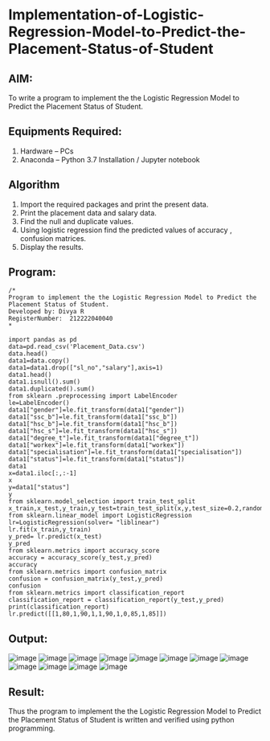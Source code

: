 # Implementation-of-Logistic-Regression-Model-to-Predict-the-Placement-Status-of-Student

## AIM:
To write a program to implement the the Logistic Regression Model to Predict the Placement Status of Student.

## Equipments Required:
1. Hardware – PCs
2. Anaconda – Python 3.7 Installation / Jupyter notebook

## Algorithm
1. Import the required packages and print the present data.
2. Print the placement data and salary data.
3. Find the null and duplicate values.
4. Using logistic regression find the predicted values of accuracy , confusion matrices.
5. Display the results.

## Program:
```
/*
Program to implement the the Logistic Regression Model to Predict the Placement Status of Student.
Developed by: Divya R
RegisterNumber:  212222040040
*
```

```
import pandas as pd
data=pd.read_csv('Placement_Data.csv')
data.head()
data1=data.copy()
data1=data1.drop(["sl_no","salary"],axis=1)
data1.head()
data1.isnull().sum()
data1.duplicated().sum()
from sklearn .preprocessing import LabelEncoder
le=LabelEncoder()
data1["gender"]=le.fit_transform(data1["gender"])
data1["ssc_b"]=le.fit_transform(data1["ssc_b"])
data1["hsc_b"]=le.fit_transform(data1["hsc_b"])
data1["hsc_s"]=le.fit_transform(data1["hsc_s"])
data1["degree_t"]=le.fit_transform(data1["degree_t"])
data1["workex"]=le.fit_transform(data1["workex"])
data1["specialisation"]=le.fit_transform(data1["specialisation"])
data1["status"]=le.fit_transform(data1["status"])
data1
x=data1.iloc[:,:-1]
x
y=data1["status"]
y
from sklearn.model_selection import train_test_split
x_train,x_test,y_train,y_test=train_test_split(x,y,test_size=0.2,random_state=0)
from sklearn.linear_model import LogisticRegression
lr=LogisticRegression(solver= "liblinear")
lr.fit(x_train,y_train)
y_pred= lr.predict(x_test)
y_pred
from sklearn.metrics import accuracy_score
accuracy = accuracy_score(y_test,y_pred)
accuracy
from sklearn.metrics import confusion_matrix
confusion = confusion_matrix(y_test,y_pred)
confusion
from sklearn.metrics import classification_report
classification_report = classification_report(y_test,y_pred)
print(classification_report)
lr.predict([[1,80,1,90,1,1,90,1,0,85,1,85]])

```

## Output:

![image](https://github.com/user-attachments/assets/71896723-159b-4463-ad9a-c5c10a89a960)
![image](https://github.com/user-attachments/assets/25afe8d6-483d-4c0c-acff-fa52ad652be0)
![image](https://github.com/user-attachments/assets/f00fcd8d-0aaf-4910-85e7-0dbdd6acfc77)
![image](https://github.com/user-attachments/assets/9a46233d-909f-4ea7-8ea3-60da937b1e02)
![image](https://github.com/user-attachments/assets/43349ff1-fd73-4497-b131-a2834edce374)
![image](https://github.com/user-attachments/assets/96e1ff24-42e6-4b00-9d3d-a67c7450f61d)
![image](https://github.com/user-attachments/assets/5e72c82a-7e76-47f0-bd67-dfa4402dc295)
![image](https://github.com/user-attachments/assets/90030462-1d2e-4909-bfee-853bd4327895)
![image](https://github.com/user-attachments/assets/4719f16f-d5b2-4761-b1d6-9af358b8778d)
![image](https://github.com/user-attachments/assets/0d9def67-2eb1-41fa-a576-0a5d7cd02977)
![image](https://github.com/user-attachments/assets/b1a554df-6803-4c9f-af08-22a417bcf65f)
![image](https://github.com/user-attachments/assets/2322afff-aae0-4c31-93d5-b41065ec3782)


## Result:
Thus the program to implement the the Logistic Regression Model to Predict the Placement Status of Student is written and verified using python programming.
